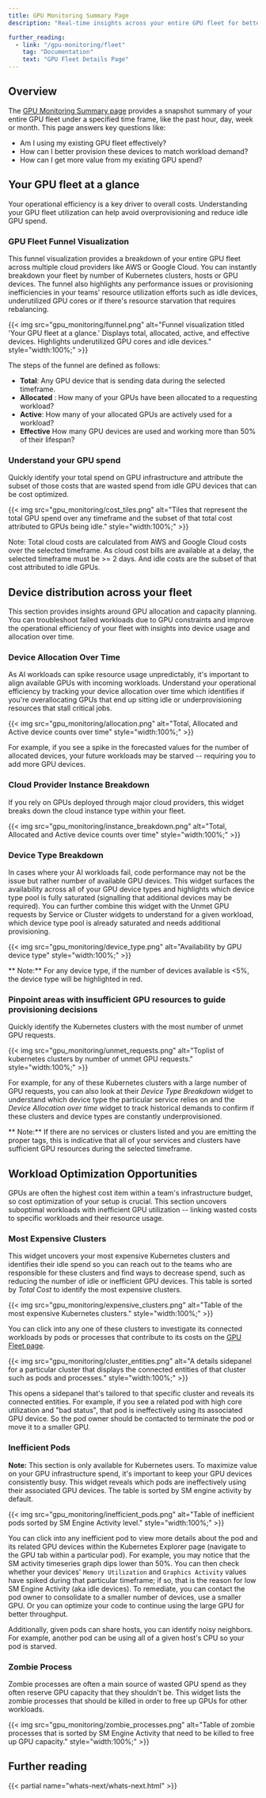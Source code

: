 ```yaml
---
title: GPU Monitoring Summary Page
description: "Real-time insights across your entire GPU fleet for better provisioning and cost optimization"

further_reading:
  - link: "/gpu-monitoring/fleet"
    tag: "Documentation"
    text: "GPU Fleet Details Page"
---
```


## Overview

The [GPU Monitoring Summary page][0] provides a snapshot summary of your entire GPU fleet under a specified time frame, like the past hour, day, week or month. This page answers key questions like: 
- Am I using my existing GPU fleet effectively?
- How can I better provision these devices to match workload demand?
- How can I get more value from my existing GPU spend? 

## Your GPU fleet at a glance
Your operational efficiency is a key driver to overall costs. Understanding your GPU fleet utilization can help avoid overprovisioning and reduce idle GPU spend.

### GPU Fleet Funnel Visualization 
This funnel visualization provides a breakdown of your entire GPU fleet across multiple cloud providers like AWS or Google Cloud. You can instantly breakdown your fleet by number of Kubernetes clusters, hosts or GPU devices. 
The funnel also highlights any performance issues or provisioning inefficiencies in your teams' resource utilization efforts such as idle devices, underutilized GPU cores or if there's resource starvation that requires rebalancing.

{{< img src="gpu_monitoring/funnel.png" alt="Funnel visualization titled 'Your GPU fleet at a glance.' Displays total, allocated, active, and effective devices. Highlights underutilized GPU cores and idle devices." style="width:100%;" >}}

The steps of the funnel are defined as follows: 
- **Total**: Any GPU device that is sending data during the selected timeframe.
- **Allocated** : How many of your GPUs have been allocated to a requesting workload?
- **Active**: How many of your allocated GPUs are actively used for a workload?
- **Effective** How many GPU devices are used and working more than 50% of their lifespan? 

### Understand your GPU spend
Quickly identify your total spend on GPU infrastructure and attribute the subset of those costs that are wasted spend from idle GPU devices that can be cost optimized. 

{{< img src="gpu_monitoring/cost_tiles.png" alt="Tiles that represent the total GPU spend over any timeframe and the subset of that total cost attributed to GPUs being idle." style="width:100%;" >}}

Note: Total cloud costs are calculated from AWS and Google Cloud costs over the selected timeframe. As cloud cost bills are available at a delay, the selected timeframe must be >= 2 days. And idle costs are the subset of that cost attributed to idle GPUs.

## Device distribution across your fleet 
This section provides insights around GPU allocation and capacity planning. You can troubleshoot failed workloads due to GPU constraints and improve the operational efficiency of your fleet with insights into device usage and allocation over time.

### Device Allocation Over Time
As AI workloads can spike resource usage unpredictably, it's important to align available GPUs with incoming workloads. Understand your operational efficiency by tracking your device allocation over time which identifies if you're overallocating GPUs that end up sitting idle or underprovisioning resources that stall critical jobs. 

{{< img src="gpu_monitoring/allocation.png" alt="Total, Allocated and Active device counts over time" style="width:100%;" >}}

For example, if you see a spike in the forecasted values for the number of allocated devices, your future workloads may be starved -- requiring you to add more GPU devices. 

### Cloud Provider Instance Breakdown 
If you rely on GPUs deployed through major cloud providers, this widget breaks down the cloud instance type within your fleet.

{{< img src="gpu_monitoring/instance_breakdown.png" alt="Total, Allocated and Active device counts over time" style="width:100%;" >}}

### Device Type Breakdown
In cases where your AI workloads fail, code performance may not be the issue but rather number of available GPU devices. This widget surfaces the availability across all of your GPU device types and highlights which device type pool is fully saturated (signalling that additional devices may be required). You can further combine this widget with the Unmet GPU requests by Service or Cluster widgets to understand for a given workload, which device type pool is already saturated and needs additional provisioning.

{{< img src="gpu_monitoring/device_type.png" alt="Availability by GPU device type" style="width:100%;" >}}

** Note:** For any device type, if the number of devices available is <5%, the device type will be highlighted in red.

### Pinpoint areas with insufficient GPU resources to guide provisioning decisions
Quickly identify the Kubernetes clusters with the most number of unmet GPU requests. 

{{< img src="gpu_monitoring/unmet_requests.png" alt="Toplist of kubernetes clusters by number of unmet GPU requests." style="width:100%;" >}}

For example, for any of these Kubernetes clusters with a large number of GPU requests, you can also look at their _Device Type Breakdown_ widget to understand which device type the particular service relies on and the _Device Allocation over time_ widget to track historical demands to confirm if these clusters and device types are constantly underprovisioned.

** Note:** If there are no services or clusters listed and you are emitting the proper tags, this is indicative that all of your services and clusters have sufficient GPU resources during the selected timeframe. 

## Workload Optimization Opportunities 
GPUs are often the highest cost item within a team's infrastructure budget, so cost optimization of your setup is crucial. This section uncovers suboptimal workloads with inefficient GPU utilization -- linking wasted costs to specific workloads and their resource usage.

### Most Expensive Clusters
This widget uncovers your most expensive Kubernetes clusters and identifies their idle spend so you can reach out to the teams who are responsible for these clusters and find ways to decrease spend, such as reducing the number of idle or inefficient GPU devices. This table is sorted by _Total Cost_ to identify the most expensive clusters. 

{{< img src="gpu_monitoring/expensive_clusters.png" alt="Table of the most expensive Kubernetes clusters." style="width:100%;" >}}

You can click into any one of these clusters to investigate its connected workloads by pods or processes that contribute to its costs on the [GPU Fleet page][1].

{{< img src="gpu_monitoring/cluster_entities.png" alt="A details sidepanel for a particular cluster that displays the connected entities of that cluster such as pods and processes." style="width:100%;" >}}

This opens a sidepanel that's tailored to that specific cluster and reveals its connected entities. For example, if you see a related pod with high core utilization and "bad status", that pod is ineffectively using its associated GPU device. So the pod owner should be contacted to terminate the pod or move it to a smaller GPU.

### Inefficient Pods
**Note:** This section is only available for Kubernetes users.
To maximize value on your GPU infrastructure spend, it's important to keep your GPU devices consistently busy. This widget reveals which pods are ineffectively using their associated GPU devices. The table is sorted by SM engine activity by default. 

{{< img src="gpu_monitoring/inefficient_pods.png" alt="Table of inefficient pods sorted by SM Engine Activity level." style="width:100%;" >}}

You can click into any inefficient pod to view more details about the pod and its related GPU devices within the Kubernetes Explorer page (navigate to the GPU tab within a particular pod). For example, you may notice that the SM activity timeseries graph dips lower than 50%. You can then check whether your devices' `Memory Utilization` and `Graphics Activity` values have spiked during that particular timeframe; if so, that is the reason for low SM Engine Activity (aka idle devices). To remediate, you can contact the pod owner to consolidate to a smaller number of devices, use a smaller GPU. Or you can optimize your code to continue using the large GPU for better throughput.

Additionally, given pods can share hosts, you can identify noisy neighbors. For example, another pod can be using all of a given host's CPU so your pod is starved.

### Zombie Process
Zombie processes are often a main source of wasted GPU spend as they often reserve GPU capacity that they shouldn't be. This widget lists the zombie processes that should be killed in order to free up GPUs for other workloads.

{{< img src="gpu_monitoring/zombie_processes.png" alt="Table of zombie processes that is sorted by SM Engine Activity that need to be killed to free up GPU capacity." style="width:100%;" >}}


## Further reading

{{< partial name="whats-next/whats-next.html" >}}

[0]: https://app.datadoghq.com/gpu-monitoring?mConfigure=false&mEnd=1758119954290&mPage=summary&mStart=1757947154290&mView=nvidia
[1]: https://app.datadoghq.com/gpu-monitoring?mConfigure=false&mEnd=1758119939640&mPage=fleet&mStart=1758105539640&mView=nvidia
